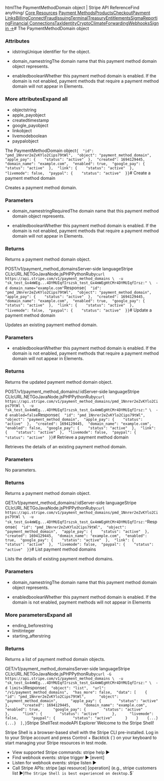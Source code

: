 htmlThe PaymentMethodDomain object | Stripe API Reference[](/api)Find anything/
[Core Resources](#)
[Payment Methods](#)[Products](#)[Checkout](#)[Payment Links](#)[Billing](#)[Connect](#)[Fraud](#)[Issuing](#)[Terminal](#)[Treasury](#)[Entitlements](#)[Sigma](#)[Reporting](#)[Financial Connections](#)[Tax](#)[Identity](#)[Crypto](#)[Climate](#)[Forwarding](#)[Webhooks](#)[Sign in →](https://dashboard.stripe.com/login)# The PaymentMethodDomain object

### Attributes

- idstringUnique identifier for the object.


- domain_namestringThe domain name that this payment method domain object represents.


- enabledbooleanWhether this payment method domain is enabled. If the domain is not enabled, payment methods that require a payment method domain will not appear in Elements.



### More attributesExpand all

- objectstring
- apple_payobject
- createdtimestamp
- google_payobject
- linkobject
- livemodeboolean
- paypalobject

The PaymentMethodDomain object`{  "id": "pmd_1Nnrer2eZvKYlo2Cips79tWl",  "object": "payment_method_domain",  "apple_pay": {    "status": "active"  },  "created": 1694129445,  "domain_name": "example.com",  "enabled": true,  "google_pay": {    "status": "active"  },  "link": {    "status": "active"  },  "livemode": false,  "paypal": {    "status": "active"  }}`# Create a payment method domain

Creates a payment method domain.

### Parameters

- domain_namestringRequiredThe domain name that this payment method domain object represents.


- enabledbooleanWhether this payment method domain is enabled. If the domain is not enabled, payment methods that require a payment method domain will not appear in Elements.



### Returns

Returns a payment method domain object.

POST/v1/payment_method_domainsServer-side languageStripe CLIcURL.NETGoJavaNode.jsPHPPythonRuby[](#)[](#)`curl https://api.stripe.com/v1/payment_method_domains \  -u "sk_test_Gx4mWEg...4DYMUIqfIrszsk_test_Gx4mWEgHtCMr4DYMUIqfIrsz:" \  -d domain_name="example.com"`Response`{  "id": "pmd_1Nnrer2eZvKYlo2Cips79tWl",  "object": "payment_method_domain",  "apple_pay": {    "status": "active"  },  "created": 1694129445,  "domain_name": "example.com",  "enabled": true,  "google_pay": {    "status": "active"  },  "link": {    "status": "active"  },  "livemode": false,  "paypal": {    "status": "active"  }}`# Update a payment method domain

Updates an existing payment method domain.

### Parameters

- enabledbooleanWhether this payment method domain is enabled. If the domain is not enabled, payment methods that require a payment method domain will not appear in Elements.



### Returns

Returns the updated payment method domain object.

POST/v1/payment_method_domains/:idServer-side languageStripe CLIcURL.NETGoJavaNode.jsPHPPythonRuby[](#)[](#)`curl https://api.stripe.com/v1/payment_method_domains/pmd_1Nnrer2eZvKYlo2Cips79tWl \  -u "sk_test_Gx4mWEg...4DYMUIqfIrszsk_test_Gx4mWEgHtCMr4DYMUIqfIrsz:" \  -d enabled=false`Response`{  "id": "pmd_1Nnrer2eZvKYlo2Cips79tWl",  "object": "payment_method_domain",  "apple_pay": {    "status": "active"  },  "created": 1694129445,  "domain_name": "example.com",  "enabled": false,  "google_pay": {    "status": "active"  },  "link": {    "status": "active"  },  "livemode": false,  "paypal": {    "status": "active"  }}`# Retrieve a payment method domain

Retrieves the details of an existing payment method domain.

### Parameters

No parameters.

### Returns

Returns a payment method domain object.

GET/v1/payment_method_domains/:idServer-side languageStripe CLIcURL.NETGoJavaNode.jsPHPPythonRuby[](#)[](#)`curl https://api.stripe.com/v1/payment_method_domains/pmd_1Nnrer2eZvKYlo2Cips79tWl \  -u "sk_test_Gx4mWEg...4DYMUIqfIrszsk_test_Gx4mWEgHtCMr4DYMUIqfIrsz:"`Response`{  "id": "pmd_1Nnrer2eZvKYlo2Cips79tWl",  "object": "payment_method_domain",  "apple_pay": {    "status": "active"  },  "created": 1694129445,  "domain_name": "example.com",  "enabled": true,  "google_pay": {    "status": "active"  },  "link": {    "status": "active"  },  "livemode": false,  "paypal": {    "status": "active"  }}`# List payment method domains

Lists the details of existing payment method domains.

### Parameters

- domain_namestringThe domain name that this payment method domain object represents.


- enabledbooleanWhether this payment method domain is enabled. If the domain is not enabled, payment methods will not appear in Elements



### More parametersExpand all

- ending_beforestring
- limitinteger
- starting_afterstring

### Returns

Returns a list of payment method domain objects.

GET/v1/payment_method_domainsServer-side languageStripe CLIcURL.NETGoJavaNode.jsPHPPythonRuby[](#)[](#)`curl -G https://api.stripe.com/v1/payment_method_domains \  -u "sk_test_Gx4mWEg...4DYMUIqfIrszsk_test_Gx4mWEgHtCMr4DYMUIqfIrsz:" \  -d limit=3`Response`{  "object": "list",  "url": "/v1/payment_method_domains",  "has_more": false,  "data": [    {      "id": "pmd_1Nnrer2eZvKYlo2Cips79tWl",      "object": "payment_method_domain",      "apple_pay": {        "status": "active"      },      "created": 1694129445,      "domain_name": "example.com",      "enabled": true,      "google_pay": {        "status": "active"      },      "link": {        "status": "active"      },      "livemode": false,      "paypal": {        "status": "active"      }    }    {...}    {...}  ],}`Stripe ShellTest modeAPI Explorer[](https://stripe.com/docs/stripe-cli#install)`Welcome to the Stripe Shell!

Stripe Shell is a browser-based shell with the Stripe CLI pre-installed. Log in to your
Stripe account and press Control + Backtick (`) on your keyboard to start managing your Stripe
resources in test mode.

- View supported Stripe commands: stripe help ▶️
- Find webhook events: stripe trigger ▶️ [event]
- Listen for webhook events: stripe listen ▶
- Call Stripe APIs: stripe [api resource] [operation] (e.g., stripe customers list ▶️)`The Stripe Shell is best experienced on desktop.`$`